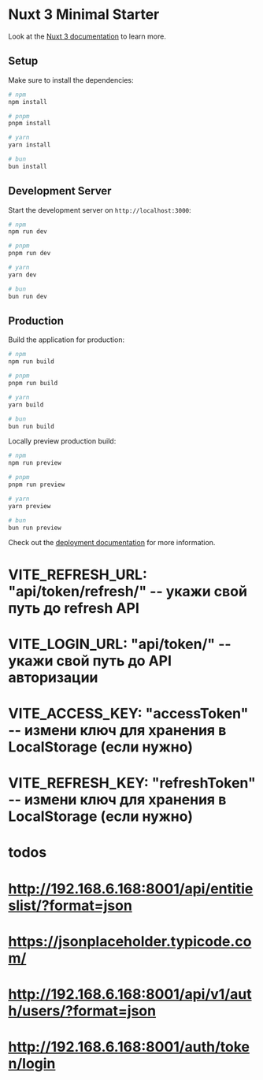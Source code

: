 # Nuxt 3 Minimal Starter

Look at the [Nuxt 3 documentation](https://nuxt.com/docs/getting-started/introduction) to learn more.

## Setup

Make sure to install the dependencies:

```bash
# npm
npm install

# pnpm
pnpm install

# yarn
yarn install

# bun
bun install
```

## Development Server

Start the development server on `http://localhost:3000`:

```bash
# npm
npm run dev

# pnpm
pnpm run dev

# yarn
yarn dev

# bun
bun run dev
```

## Production

Build the application for production:

```bash
# npm
npm run build

# pnpm
pnpm run build

# yarn
yarn build

# bun
bun run build
```

Locally preview production build:

```bash
# npm
npm run preview

# pnpm
pnpm run preview

# yarn
yarn preview

# bun
bun run preview
```

Check out the [deployment documentation](https://nuxt.com/docs/getting-started/deployment) for more information.

<!-- API_BASE_URL = "http://192.168.6.168:8001" -->
<!-- VITE_BASE_URL='http://10.0.1.149:8001'  -- укажи свой путь до бека -->
# VITE_REFRESH_URL: "api/token/refresh/"  -- укажи свой путь до refresh API
# VITE_LOGIN_URL: "api/token/"            -- укажи свой путь до API авторизации
# VITE_ACCESS_KEY: "accessToken"          -- измени ключ для хранения в LocalStorage (если нужно)
# VITE_REFRESH_KEY: "refreshToken"        -- измени ключ для хранения в LocalStorage (если нужно)
# todos
# http://192.168.6.168:8001/api/entitieslist/?format=json
# https://jsonplaceholder.typicode.com/
# http://192.168.6.168:8001/api/v1/auth/users/?format=json
# http://192.168.6.168:8001/auth/token/login